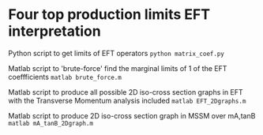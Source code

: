 # Four top production limits EFT interpretation

Python script to get limits of EFT operators
```python matrix_coef.py```

Matlab script to 'brute-force' find the marginal limits of 1 of the EFT coeffficients 
```matlab brute_force.m```


Matlab script to produce all possible 2D iso-cross section graphs in EFT with the Transverse Momentum analysis included
```matlab EFT_2Dgraphs.m```


Matlab script to produce 2D iso-cross section graph in MSSM over mA,tanB
```matlab mA_tanB_2Dgraph.m```

